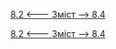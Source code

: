[8.2 <--- ](8_2.md) [   Зміст   ](README.md) [--> 8.4](8_4.md)



[8.2 <--- ](8_2.md) [   Зміст   ](README.md) [--> 8.4](8_4.md)